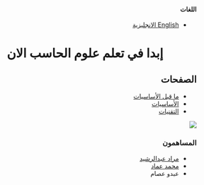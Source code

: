 <div dir='rtl'>

#### اللغات

- [English الانجليزية](../../README.md)

<h1 align='center'>إبدا في تعلم علوم الحاسب الان
</h1>

## الصفحات

- [ما قبل الأساسيات](./pre-fundamentals.md)
- [الأساسيات](./fundamentals.md)
- [التقنيات](./technologies.md)

<a href="https://hits.seeyoufarm.com" ><img src="https://hits.seeyoufarm.com/api/count/incr/badge.svg?url=https%3A%2F%2Fzelakolase.github.io%2FCSFundamentals.github.io%2F&count_bg=%2379C83D&title_bg=%23555555&icon=&icon_color=%23E7E7E7&title=Page+Views&edge_flat=true" dir='rtl'/></a>

### المساهمون

- [مراد عبدالرشيد](https://github.com/Zelakolase "Zelakolase")
- [محمد عماد](https://github.com/Hulxv "Hulxv")
- عبدو عصام
</div>
